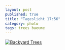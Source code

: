 ```yaml
---
layout: post
published: true
title: "Tageslicht 17:56"
category: photo
tags: trees baeume
---
```


[![Backyard Trees](http://36.media.tumblr.com/461d798c9217f4164878764da2320f29/tumblr_njw2jhIRxk1rive1ro1_500.jpg)](http://dr3wh0.tumblr.com/post/111225050104/tageslicht-17-56 "View on Tumblr")
